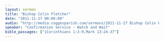 ```yaml
---
layout: sermon
title: "Bishop Colin Fletcher"
date: "2011-11-27 00:00:00"
audio: "http://media.coggesparish.com/sermons/2011-11-27 Bishop Colin Fletcher.mp3"
speaker: "Confirmation Service - Watch and Wait"
bible_passages: ["1Corinthians 1:3-9,Mark 13:24-37"]
---
```

